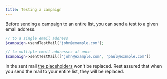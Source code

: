 ```yaml
---
title: Testing a campaign
---
```


Before sending a campaign to an entire list, you can send a test to a given email address.

```php
// to a single email address
$campaign->sendTestMail('john@example.com');

// to multiple email addresses at once
$campaign->sentTestMail(['john@example.com', 'paul@example.com'])
```

In the sent mail [the placeholders](/docs/v3/package/working-with-campaigns/creating-a-campaign/#setting-the-content-and-using-placeholders) won't be replaced. Rest assured that when you send the mail to your entire list, they will be replaced.
